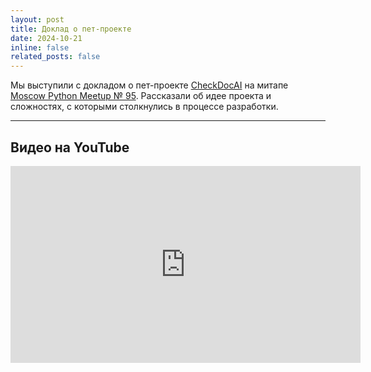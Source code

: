 ```yaml
---
layout: post
title: Доклад о пет-проекте
date: 2024-10-21
inline: false
related_posts: false
---
```


Мы выступили с докладом о пет-проекте [CheckDocAI](/projects/check_doc_ai/) на митапе [Moscow Python Meetup № 95](https://moscowpython.ru/meetup/95/). Рассказали об идее проекта и сложностях, с которыми столкнулись в процессе разработки.

---

## Видео на YouTube

<iframe width="560" height="315" src="https://www.youtube.com/embed/XK1WZvJNOLo?si=B2FO5kDw2y-DCbfq&amp;start=5881" title="YouTube video player" frameborder="0" allow="accelerometer; autoplay; clipboard-write; encrypted-media; gyroscope; picture-in-picture; web-share" referrerpolicy="strict-origin-when-cross-origin" allowfullscreen></iframe>
